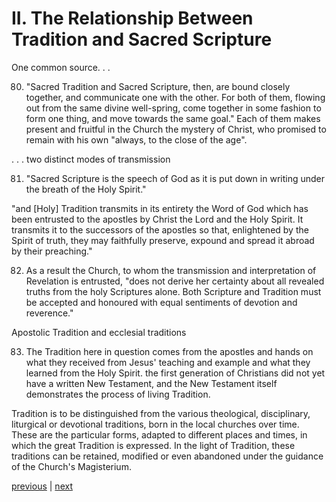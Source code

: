 # II. The Relationship Between Tradition and Sacred Scripture

One common source. . .

80. "Sacred Tradition and Sacred Scripture, then, are bound closely together, and communicate one with the other. For both of them, flowing out from the same divine well-spring, come together in some fashion to form one thing, and move towards the same goal." Each of them makes present and fruitful in the Church the mystery of Christ, who promised to remain with his own "always, to the close of the age".

. . . two distinct modes of transmission

81. "Sacred Scripture is the speech of God as it is put down in writing under the breath of the Holy Spirit."

"and [Holy] Tradition transmits in its entirety the Word of God which has been entrusted to the apostles by Christ the Lord and the Holy Spirit. It transmits it to the successors of the apostles so that, enlightened by the Spirit of truth, they may faithfully preserve, expound and spread it abroad by their preaching."

82. As a result the Church, to whom the transmission and interpretation of Revelation is entrusted, "does not derive her certainty about all revealed truths from the holy Scriptures alone. Both Scripture and Tradition must be accepted and honoured with equal sentiments of devotion and reverence."

Apostolic Tradition and ecclesial traditions

83. The Tradition here in question comes from the apostles and hands on what they received from Jesus' teaching and example and what they learned from the Holy Spirit. the first generation of Christians did not yet have a written New Testament, and the New Testament itself demonstrates the process of living Tradition.

Tradition is to be distinguished from the various theological, disciplinary, liturgical or devotional traditions, born in the local churches over time. These are the particular forms, adapted to different places and times, in which the great Tradition is expressed. In the light of Tradition, these traditions can be retained, modified or even abandoned under the guidance of the Church's Magisterium.

[previous](https://github.com/Tenari/non-fiction/blob/master/catechism/__PK.md) | [next](https://github.com/Tenari/non-fiction/blob/master/catechism/__PM.md)